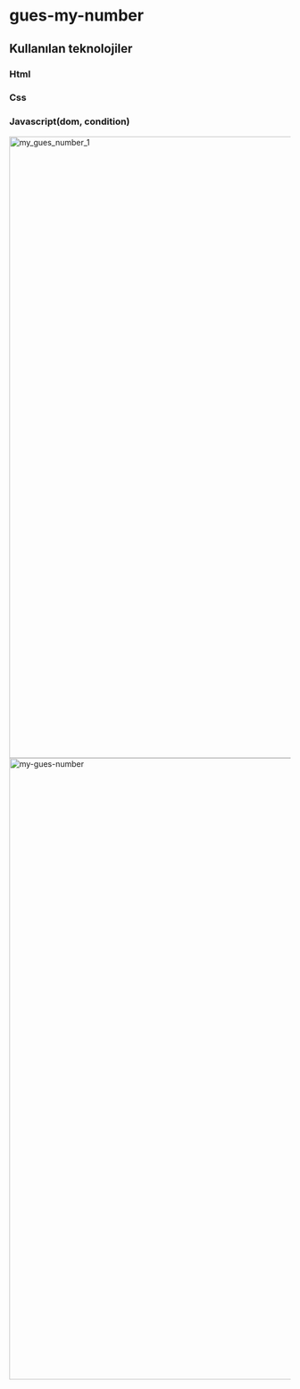 # gues-my-number
## Kullanılan teknolojiler
### Html
### Css
### Javascript(dom, condition)

<img width="1114" alt="my_gues_number_1" src="https://user-images.githubusercontent.com/95983264/220913090-99b81577-b804-4640-8dc0-ec6152b77cca.png">
<img width="1114" alt="my-gues-number" src="https://user-images.githubusercontent.com/95983264/220915299-9078b927-8148-467c-a16b-790978c94225.png">
